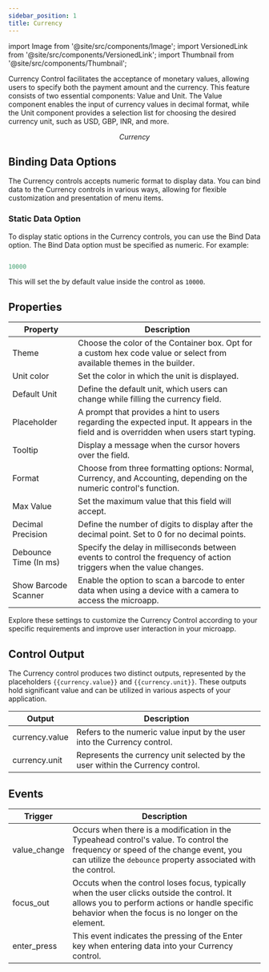 ```yaml
---
sidebar_position: 1
title: Currency
---
```


import Image from '@site/src/components/Image'; import VersionedLink from '@site/src/components/VersionedLink'; import
Thumbnail from '@site/src/components/Thumbnail';

Currency Control facilitates the acceptance of monetary values, allowing users to specify both the payment amount and the currency. This feature consists of two essential components: Value and Unit. The Value component enables the input of currency values in decimal format, while the Unit component provides a selection list for choosing the desired currency unit, such as USD, GBP, INR, and more.

<figure>
  <Thumbnail src="/img/reference/controls/currency/preview.jpeg" alt="Currency" />
  <figcaption align = "center"><i>Currency</i></figcaption>
</figure>


## Binding Data Options

The Currency controls accepts numeric format to display data. You can bind data to the Currency controls in various ways, allowing for flexible customization and presentation of menu items.

### Static Data Option

To display static options in the Currency controls, you can use the Bind Data option. The Bind Data option must be specified as numeric. For example:

```js

10000
```

This will set the by default value inside the control as `10000`.


## Properties


| Property                 | Description                                                                                                                          |
|-------------------------|--------------------------------------------------------------------------------------------------------------------------------------|
| Theme                   | Choose the color of the Container box. Opt for a custom hex code value or select from available themes in the builder.                 |
| Unit color              | Set the color in which the unit is displayed.                                                                                        |
| Default Unit            | Define the default unit, which users can change while filling the currency field.                                                   |
| Placeholder             | A prompt that provides a hint to users regarding the expected input. It appears in the field and is overridden when users start typing. |
| Tooltip                 | Display a message when the cursor hovers over the field.                                                                             |
| Format                  | Choose from three formatting options: Normal, Currency, and Accounting, depending on the numeric control's function.                 |
| Max Value               | Set the maximum value that this field will accept.                                                                                   |
| Decimal Precision       | Define the number of digits to display after the decimal point. Set to 0 for no decimal points.                                     |
| Debounce Time (In ms)   | Specify the delay in milliseconds between events to control the frequency of action triggers when the value changes.                 |
| Show Barcode Scanner    | Enable the option to scan a barcode to enter data when using a device with a camera to access the microapp.                           |

Explore these settings to customize the Currency Control according to your specific requirements and improve user interaction in your microapp.


## Control Output

The Currency control produces two distinct outputs, represented by the placeholders `{{currency.value}}` and `{{currency.unit}}`. These outputs hold significant value and can be utilized in various aspects of your application.

| Output       | Description                                                                                                  |
|--------------|--------------------------------------------------------------------------------------------------------------|
| currency.value    | Refers to the numeric value input by the user into the Currency control.                        |
|currency.unit  | Represents the currency unit selected by the user within the Currency control. |

## Events

| Trigger                   | Description                                                                             |
|--------------------------|-----------------------------------------------------------------------------------------|
| value_change                | Occurs when there is a modification in the Typeahead control's value. To control the frequency or speed of the change event, you can utilize the `debounce` property associated with the control. |
| focus_out       | Occuts when the control loses focus, typically when the user clicks outside the control. It allows you to perform actions or handle specific behavior when the focus is no longer on the element. |
|enter_press	|This event indicates the pressing of the Enter key when entering data into your Currency control.|